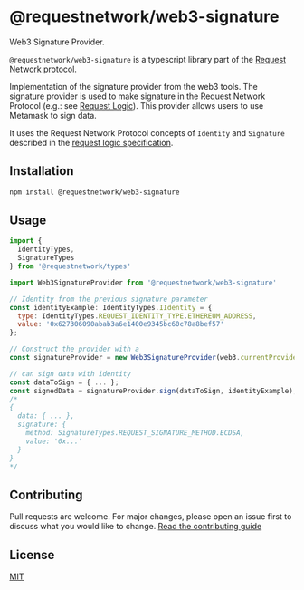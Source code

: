 # @requestnetwork/web3-signature

Web3 Signature Provider.

`@requestnetwork/web3-signature` is a typescript library part of the [Request Network protocol](https://github.com/RequestNetwork/requestNetwork).

Implementation of the signature provider from the web3 tools.
The signature provider is used to make signature in the Request Network Protocol (e.g.: see [Request Logic](/packages/request-logic)).
This provider allows users to use Metamask to sign data.

It uses the Request Network Protocol concepts of `Identity` and `Signature` described in the [request logic specification](/packages/request-logic/specs/request-logic-specification-v2.0.0.md).

## Installation

```bash
npm install @requestnetwork/web3-signature
```

## Usage

```javascript
import {
  IdentityTypes,
  SignatureTypes
} from '@requestnetwork/types'

import Web3SignatureProvider from '@requestnetwork/web3-signature'

// Identity from the previous signature parameter
const identityExample: IdentityTypes.IIdentity = {
  type: IdentityTypes.REQUEST_IDENTITY_TYPE.ETHEREUM_ADDRESS,
  value: '0x627306090abab3a6e1400e9345bc60c78a8bef57'
};

// Construct the provider with a
const signatureProvider = new Web3SignatureProvider(web3.currentProvider);

// can sign data with identity
const dataToSign = { ... };
const signedData = signatureProvider.sign(dataToSign, identityExample);
/*
{
  data: { ... },
  signature: {
    method: SignatureTypes.REQUEST_SIGNATURE_METHOD.ECDSA,
    value: '0x...'
  }
}
*/
```

## Contributing

Pull requests are welcome. For major changes, please open an issue first to discuss what you would like to change.
[Read the contributing guide](/CONTRIBUTING.md)

## License

[MIT](/LICENSE)

